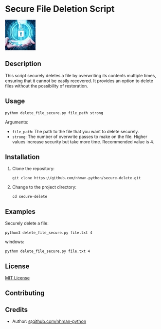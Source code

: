 
   # Secure File Deletion Script

   ![Secure File Deletion Banner](https://github.com/nhman-python/secure-delete/blob/main/logo.png)

   ## Description

   This script securely deletes a file by overwriting its contents multiple times, ensuring that it cannot be easily recovered. It provides an option to delete files without the possibility of restoration.

   ## Usage

   ```
   python delete_file_secure.py file_path strong
   ```

   Arguments:
   - `file_path`: The path to the file that you want to delete securely.
   - `strong`: The number of overwrite passes to make on the file. Higher values increase security but take more time. Recommended value is 4.

   ## Installation

   1. Clone the repository:
      ```
      git clone https://github.com/nhman-python/secure-delete.git
      ```

   2. Change to the project directory:
      ```
      cd secure-delete
      ```

   ## Examples

   Securely delete a file:
   ```shell
   python3 delete_file_secure.py file.txt 4
   ```
   windows:
   ```shell
   python delete_file_secure.py file.txt 4
   ```

   ## License

   [MIT License](https://github.com/nhman-python/secure-delete/blob/main/LICENSE)

   ## Contributing

   ## Credits

   - Author: [@github.com/nhman-python](https://github.com/nhman-python)
